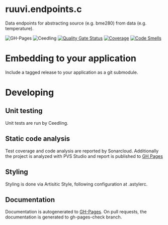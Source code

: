 # ruuvi.endpoints.c
Data endpoints for abstracting source (e.g. bme280) from data (e.g. temperature).

![GH-Pages](https://github.com/ruuvi/ruuvi.endpoints.c/workflows/GH-Pages/badge.svg)
![Ceedling](https://github.com/ruuvi/ruuvi.endpoints.c/workflows/Ceedling/badge.svg)
[![Quality Gate Status](https://sonarcloud.io/api/project_badges/measure?project=ruuvi.endpoints.c&metric=alert_status)](https://sonarcloud.io/dashboard?id=ruuvi.endpoints.c)
[![Coverage](https://sonarcloud.io/api/project_badges/measure?project=ruuvi.endpoints.c&metric=coverage)](https://sonarcloud.io/dashboard?id=ruuvi.endpoints.c)
[![Code Smells](https://sonarcloud.io/api/project_badges/measure?project=ruuvi.endpoints.c&metric=code_smells)](https://sonarcloud.io/dashboard?id=ruuvi.endpoints.c)

# Embedding to your application
Include a tagged release to your application as a git submodule. 

# Developing
## Unit testing
Unit tests are run by Ceedling.

## Static code analysis
Test coverage and code analysis are reported by Sonarcloud. Additionally the project is analyzed with PVS Studio and report is published to [GH Pages](https://ruuvi.github.io/ruuvi.endpoints.c/fullhtml)

## Styling
Styling is done via Artisitic Style, following configuration at .astylerc. 

## Documentation
Documentation is autogenerated to [GH-Pages](https://ruuvi.github.io/ruuvi.endpoints.c/).
On pull requests, the documentation is generated to gh-pages-check branch.
